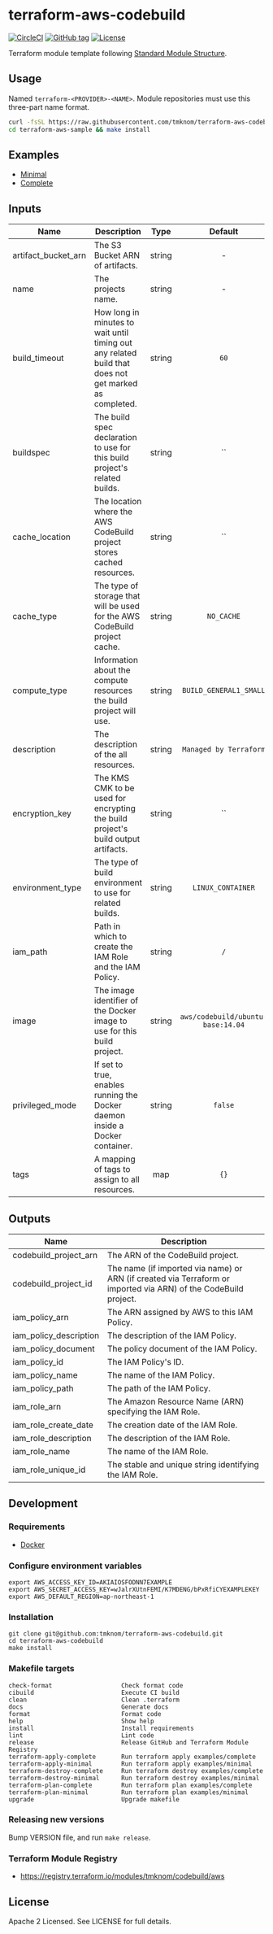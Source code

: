 # terraform-aws-codebuild

[![CircleCI](https://circleci.com/gh/tmknom/terraform-aws-codebuild.svg?style=svg)](https://circleci.com/gh/tmknom/terraform-aws-codebuild)
[![GitHub tag](https://img.shields.io/github/tag/tmknom/terraform-aws-codebuild.svg)](https://registry.terraform.io/modules/tmknom/codebuild/aws)
[![License](https://img.shields.io/github/license/tmknom/terraform-aws-codebuild.svg)](https://opensource.org/licenses/Apache-2.0)

Terraform module template following [Standard Module Structure](https://www.terraform.io/docs/modules/create.html#standard-module-structure).

## Usage

Named `terraform-<PROVIDER>-<NAME>`. Module repositories must use this three-part name format.

```sh
curl -fsSL https://raw.githubusercontent.com/tmknom/terraform-aws-codebuild/master/install | sh -s terraform-aws-sample
cd terraform-aws-sample && make install
```

## Examples

- [Minimal](https://github.com/tmknom/terraform-aws-codebuild/tree/master/examples/minimal)
- [Complete](https://github.com/tmknom/terraform-aws-codebuild/tree/master/examples/complete)

## Inputs

| Name                | Description                                                                                           |  Type  |              Default              | Required |
| ------------------- | ----------------------------------------------------------------------------------------------------- | :----: | :-------------------------------: | :------: |
| artifact_bucket_arn | The S3 Bucket ARN of artifacts.                                                                       | string |                 -                 |   yes    |
| name                | The projects name.                                                                                    | string |                 -                 |   yes    |
| build_timeout       | How long in minutes to wait until timing out any related build that does not get marked as completed. | string |               `60`                |    no    |
| buildspec           | The build spec declaration to use for this build project's related builds.                            | string |              `` | no              |
| cache_location      | The location where the AWS CodeBuild project stores cached resources.                                 | string |              `` | no              |
| cache_type          | The type of storage that will be used for the AWS CodeBuild project cache.                            | string |            `NO_CACHE`             |    no    |
| compute_type        | Information about the compute resources the build project will use.                                   | string |      `BUILD_GENERAL1_SMALL`       |    no    |
| description         | The description of the all resources.                                                                 | string |      `Managed by Terraform`       |    no    |
| encryption_key      | The KMS CMK to be used for encrypting the build project's build output artifacts.                     | string |              `` | no              |
| environment_type    | The type of build environment to use for related builds.                                              | string |         `LINUX_CONTAINER`         |    no    |
| iam_path            | Path in which to create the IAM Role and the IAM Policy.                                              | string |                `/`                |    no    |
| image               | The image identifier of the Docker image to use for this build project.                               | string | `aws/codebuild/ubuntu-base:14.04` |    no    |
| privileged_mode     | If set to true, enables running the Docker daemon inside a Docker container.                          | string |              `false`              |    no    |
| tags                | A mapping of tags to assign to all resources.                                                         |  map   |               `{}`                |    no    |

## Outputs

| Name                   | Description                                                                                                     |
| ---------------------- | --------------------------------------------------------------------------------------------------------------- |
| codebuild_project_arn  | The ARN of the CodeBuild project.                                                                               |
| codebuild_project_id   | The name (if imported via name) or ARN (if created via Terraform or imported via ARN) of the CodeBuild project. |
| iam_policy_arn         | The ARN assigned by AWS to this IAM Policy.                                                                     |
| iam_policy_description | The description of the IAM Policy.                                                                              |
| iam_policy_document    | The policy document of the IAM Policy.                                                                          |
| iam_policy_id          | The IAM Policy's ID.                                                                                            |
| iam_policy_name        | The name of the IAM Policy.                                                                                     |
| iam_policy_path        | The path of the IAM Policy.                                                                                     |
| iam_role_arn           | The Amazon Resource Name (ARN) specifying the IAM Role.                                                         |
| iam_role_create_date   | The creation date of the IAM Role.                                                                              |
| iam_role_description   | The description of the IAM Role.                                                                                |
| iam_role_name          | The name of the IAM Role.                                                                                       |
| iam_role_unique_id     | The stable and unique string identifying the IAM Role.                                                          |

## Development

### Requirements

- [Docker](https://www.docker.com/)

### Configure environment variables

```shell
export AWS_ACCESS_KEY_ID=AKIAIOSFODNN7EXAMPLE
export AWS_SECRET_ACCESS_KEY=wJalrXUtnFEMI/K7MDENG/bPxRfiCYEXAMPLEKEY
export AWS_DEFAULT_REGION=ap-northeast-1
```

### Installation

```shell
git clone git@github.com:tmknom/terraform-aws-codebuild.git
cd terraform-aws-codebuild
make install
```

### Makefile targets

```text
check-format                   Check format code
cibuild                        Execute CI build
clean                          Clean .terraform
docs                           Generate docs
format                         Format code
help                           Show help
install                        Install requirements
lint                           Lint code
release                        Release GitHub and Terraform Module Registry
terraform-apply-complete       Run terraform apply examples/complete
terraform-apply-minimal        Run terraform apply examples/minimal
terraform-destroy-complete     Run terraform destroy examples/complete
terraform-destroy-minimal      Run terraform destroy examples/minimal
terraform-plan-complete        Run terraform plan examples/complete
terraform-plan-minimal         Run terraform plan examples/minimal
upgrade                        Upgrade makefile
```

### Releasing new versions

Bump VERSION file, and run `make release`.

### Terraform Module Registry

- <https://registry.terraform.io/modules/tmknom/codebuild/aws>

## License

Apache 2 Licensed. See LICENSE for full details.
